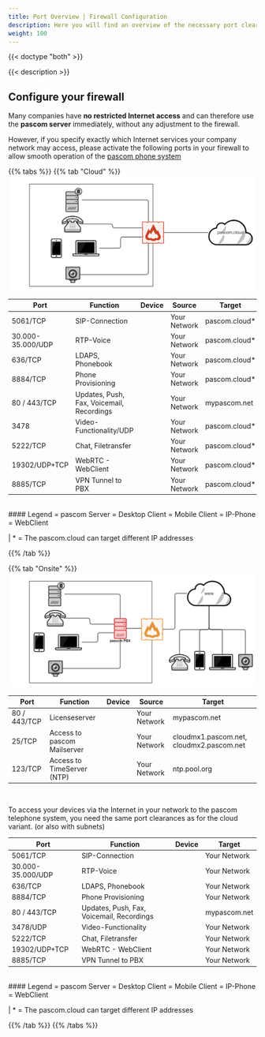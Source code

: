 ```yaml
---
title: Port Overview | Firewall Configuration
description: Here you will find an overview of the necessary port clearances in your firewall.
weight: 100
---
```

{{< doctype "both"  >}}

{{< description >}}


## Configure your firewall

Many companies have **no restricted Internet access** and can therefore use the **pascom server** immediately, without any adjustment to the firewall.

However, if you specify exactly which Internet services your company network may access, please activate the following ports in your firewall to allow smooth operation of the [pascom phone system](https://www.pascom.net/en/business-phone-system/ "pascom VoIP telephone system")



{{% tabs %}}
{{% tab "Cloud" %}}
![Port Overview Cloud](port_overview_cloud.png)


| Port | Function | Device | Source |Target |
| ---- | ---- | ------------ |-----|---|
|5061/TCP|SIP-Connection|<i class="fas fa-desktop"></i>  <i class="fas fa-phone"></i>  <i class="fas fa-mobile-alt"></i>|Your Network|pascom.cloud*|
|30.000-35.000/UDP|RTP-Voice|<i class="fas fa-desktop"></i>  <i class="fas fa-phone"></i>  <i class="fas fa-mobile-alt"></i>|Your Network|pascom.cloud*|
|636/TCP|LDAPS, Phonebook| <i class="fas fa-phone"></i> |Your Network|pascom.cloud*|
|8884/TCP|Phone Provisioning| <i class="fas fa-phone"></i> |Your Network|pascom.cloud*|
|80 / 443/TCP|Updates, Push, Fax, Voicemail, Recordings| <i class="fas fa-desktop"></i>  <i class="fas fa-mobile-alt"></i> <i class="fas fa-video"></i> |Your Network|mypascom.net|
|3478|Video-Functionality/UDP| <i class="fas fa-desktop">  <i class="fas fa-mobile-alt"></i></i> |Your Network|pascom.cloud*|
|5222/TCP|Chat, Filetransfer| <i class="fas fa-desktop">  <i class="fas fa-mobile-alt"></i></i> |Your Network|pascom.cloud*|
|19302/UDP+TCP|WebRTC - WebClient| <i class="fas fa-video"></i> |Your Network|pascom.cloud*|
|8885/TCP|VPN Tunnel to PBX| <i class="fas fa-server"></i> |Your Network|pascom.cloud*|

<br/>
#### Legend
<i class="fas fa-server"></i>  =  pascom Server  
<i class="fas fa-desktop"></i>  =  Desktop Client  
<i class="fas fa-mobile-alt"></i>  = Mobile Client  
<i class="fas fa-phone"></i>  =  IP-Phone  
<i class="fas fa-video"></i>  =  WebClient

| * = The pascom.cloud can target different IP addresses 


{{% /tab %}}

{{% tab "Onsite" %}}
![Port Overview Onsite](port_overview_onsite.png)


| Port | Function | Device |  Source |Target|
| ---- | ---- | ------------ |-----|---|
|80 / 443/TCP|Licenseserver|<i class="fas fa-server"></i> |Your Network|mypascom.net|
|25/TCP|Access to pascom Mailserver|<i class="fas fa-server"></i> |Your Network|cloudmx1.pascom.net, cloudmx2.pascom.net|
|123/TCP|Access to TimeServer (NTP)| <i class="fas fa-server"></i> |Your Network|ntp.pool.org|


<br />

To access your devices via the Internet in your network to the pascom telephone system, you need the same port clearances as for the cloud variant. (or also with subnets)


| Port | Function | Device | Target |
| ---- | ---- | ------------ |-----|
|5061/TCP|SIP-Connection|<i class="fas fa-desktop"></i>  <i class="fas fa-phone"></i>  <i class="fas fa-mobile-alt"></i>|Your Network|
|30.000-35.000/UDP|RTP-Voice|<i class="fas fa-desktop"></i>  <i class="fas fa-phone"></i>  <i class="fas fa-mobile-alt"></i>|Your Network|
|636/TCP|LDAPS, Phonebook| <i class="fas fa-phone"></i> |Your Network|
|8884/TCP|Phone Provisioning| <i class="fas fa-phone"></i> |Your Network|
|80 / 443/TCP|Updates, Push, Fax, Voicemail, Recordings| <i class="fas fa-desktop"></i>  <i class="fas fa-mobile-alt"></i> <i class="fas fa-video"></i> |mypascom.net|
|3478/UDP|Video-Functionality| <i class="fas fa-desktop">  <i class="fas fa-mobile-alt"></i></i> |Your Network|
|5222/TCP|Chat, Filetransfer| <i class="fas fa-desktop">  <i class="fas fa-mobile-alt"></i></i> |Your Network|
|19302/UDP+TCP|WebRTC - WebClient| <i class="fas fa-video"></i> |Your Network|
|8885/TCP|VPN Tunnel to PBX| <i class="fas fa-server"></i> |Your Network|

<br/>
#### Legend
<i class="fas fa-server"></i>  =  pascom Server  
<i class="fas fa-desktop"></i>  =  Desktop Client  
<i class="fas fa-mobile-alt"></i>  = Mobile Client  
<i class="fas fa-phone"></i>  =  IP-Phone  
<i class="fas fa-video"></i>  =  WebClient  


| * = The pascom.cloud can target different IP addresses 

{{% /tab %}}
{{% /tabs %}}

